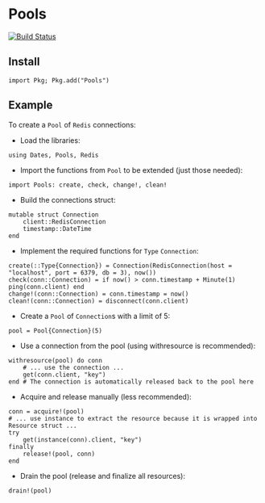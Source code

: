 # Pools

[![Build Status](https://github.com/AbrJA/Pools.jl/workflows/CI/badge.svg)](https://github.com/AbrJA/Pools.jl/actions)

## Install

```
import Pkg; Pkg.add("Pools")
```

## Example

To create a `Pool` of `Redis` connections:

- Load the libraries:
```
using Dates, Pools, Redis
```

- Import the functions from `Pool` to be extended (just those needed):
```
import Pools: create, check, change!, clean!
```

- Build the connections struct:
```
mutable struct Connection
    client::RedisConnection
    timestamp::DateTime
end
```

- Implement the required functions for `Type` `Connection`:
```
create(::Type{Connection}) = Connection(RedisConnection(host = "localhost", port = 6379, db = 3), now())
check(conn::Connection) = if now() > conn.timestamp + Minute(1) ping(conn.client) end
change!(conn::Connection) = conn.timestamp = now()
clean!(conn::Connection) = disconnect(conn.client)
```

- Create a `Pool` of `Connection`s with a limit of 5:
```
pool = Pool{Connection}(5)
```

- Use a connection from the pool (using withresource is recommended):
```
withresource(pool) do conn
    # ... use the connection ...
    get(conn.client, "key")
end # The connection is automatically released back to the pool here
```

- Acquire and release manually (less recommended):
```
conn = acquire!(pool)
# ... use instance to extract the resource because it is wrapped into Resource struct ...
try
    get(instance(conn).client, "key")
finally
    release!(pool, conn)
end
```

- Drain the pool (release and finalize all resources):
```
drain!(pool)
```

